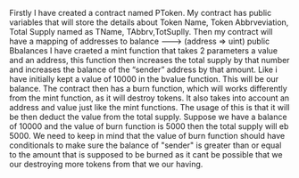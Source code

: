 Firstly I have created a contract named PToken. My contract has public variables that will store the details about Token Name, Token Abbrveviation, Total Supply named as TName, TAbbrv,TotSuplly.
Then my contract will have a mapping of addresses to balance ---> (address => uint) public Bbalances
I have craeted a mint function that takes 2 parameters a value and an address, this function then increases the total supply by that number and increases the balance of the “sender” address by that amount. Like i have initially kept a value of 10000 in the bvalue function. This will be our balance.
The contract then has a burn function, which will works differently from the mint function, as it will destroy tokens. It also takes into account an address and value just like the mint functions. The usage of this is that it will be then deduct the value from the total supply. Suppose we have a balance of 10000 and the value of burn function is 5000 then the total supply will eb 5000.
We need to keep in mind that the value of burn function should have conditionals to make sure the balance of "sender" is greater than or equal to the amount that is supposed to be burned as it cant be possible that we our destroying more tokens from that we our having.
